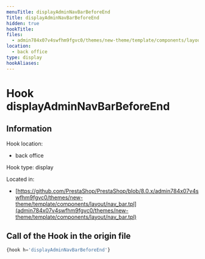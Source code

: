 ```yaml
---
menuTitle: displayAdminNavBarBeforeEnd
Title: displayAdminNavBarBeforeEnd
hidden: true
hookTitle: 
files:
  - admin784x07v4swfhm9fgvc0/themes/new-theme/template/components/layout/nav_bar.tpl
location:
  - back office
type: display
hookAliases:
---
```


# Hook displayAdminNavBarBeforeEnd

## Information

Hook location:
  - back office

Hook type: display

Located in: 
  - [https://github.com/PrestaShop/PrestaShop/blob/8.0.x/admin784x07v4swfhm9fgvc0/themes/new-theme/template/components/layout/nav_bar.tpl](admin784x07v4swfhm9fgvc0/themes/new-theme/template/components/layout/nav_bar.tpl)

## Call of the Hook in the origin file

```php
{hook h='displayAdminNavBarBeforeEnd'}
```